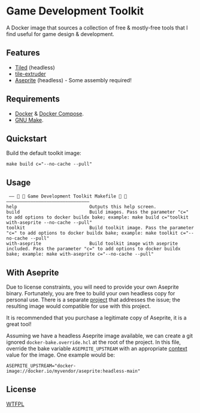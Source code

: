 # Game Development Toolkit

A Docker image that sources a collection of free & mostly-free tools that I find useful for game design & development.

## Features

- [Tiled](https://github.com/mapeditor/tiled) (headless)
- [tile-extruder](https://github.com/sporadic-labs/tile-extruder)
- [Aseprite](https://github.com/aseprite/aseprite) (headless) - Some assembly required!

## Requirements

- [Docker](https://docs.docker.com/get-docker/) & [Docker Compose](https://docs.docker.com/compose/install/).
- [GNU Make](https://www.gnu.org/software/make/).

## Quickstart

Build the default toolkit image:

```shell
make build c="--no-cache --pull"
```

## Usage

```text
 —— 🔧 👾 Game Development Toolkit Makefile 👾 🔧 ———————————————————————————————
help                           Outputs this help screen.
build                          Build images. Pass the parameter "c=" to add options to docker buildx bake; example: make build c="toolkit with-aseprite --no-cache --pull"
toolkit                        Build toolkit image. Pass the parameter "c=" to add options to docker buildx bake; example: make toolkit c="--no-cache --pull"
with-aseprite                  Build toolkit image with aseprite included. Pass the parameter "c=" to add options to docker buildx bake; example: make with-aseprite c="--no-cache --pull"
```

## With Aseprite

Due to license constraints, you will need to provide your own Aseprite binary. Fortunately, you are free to build your
own headless copy for personal use. There is a separate [project](https://github.com/kidthales/docker-aseprite-linux)
that addresses the issue; the resulting image would compatible for use with this project.

It is recommended that you purchase a legitimate copy of Aseprite, it is a great tool!

Assuming we have a headless Aseprite image available, we can create a git ignored `docker-bake.override.hcl` at the root
of the project. In this file, override the bake variable `ASEPRITE_UPSTREAM` with an appropriate [context](https://docs.docker.com/build/bake/contexts/)
value for the image. One example would be:

```hcl
ASEPRITE_UPSTREAM="docker-image://docker.io/myvendor/aseprite:headless-main"
```

## License

[WTFPL](./LICENSE)
